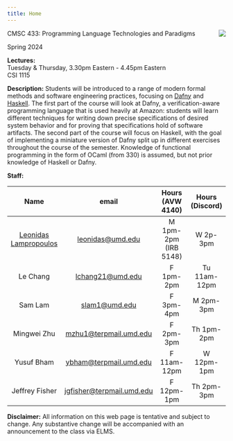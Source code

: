 ```yaml
---
title: Home
---
```


<img align="right" src="/images/haskell-logo.png">

CMSC 433: Programming Language Technologies and Paradigms

Spring 2024

**Lectures:**  
Tuesday & Thursday, 3.30pm Eastern - 4.45pm Eastern  
CSI 1115


**Description:**
Students will be introduced to a range of modern formal methods and
software engineering practices, focusing on
[Dafny](http://dafny.org/) and [Haskell](http://haskell.org/).
The first part of the course will look at Dafny, a verification-aware
programming language that is used heavily at Amazon: students will
learn different techniques for writing down precise specifications of
desired system behavior and for proving that specifications hold of
software artifacts. The second part of the course will focus on Haskell,
with the goal of implementing a miniature version of Dafny split up in
different exercises throughout the course of the semester. Knowledge
of functional programming in the form of OCaml (from 330) is assumed,
but not prior knowledge of Haskell or Dafny.

**Staff:**

| Name | email | Hours (AVW 4140) | Hours (Discord) |
| :---------: | :----------: | :----: | :-----: |
| [Leonidas Lampropoulos](https://lemonidas.github.io/) | leonidas@umd.edu | M 1pm-2pm (IRB 5148) | W 2p-3pm |
| Le Chang | lchang21@umd.edu | F 1pm-2pm | Tu 11am-12pm |
| Sam Lam | slam1@umd.edu | F 3pm-4pm | M 2pm-3pm |
| Mingwei Zhu | mzhu1@terpmail.umd.edu | F 2pm-3pm | Th 1pm-2pm |
| Yusuf Bham | ybham@terpmail.umd.edu | F 11am-12pm | W 12pm-1pm |
| Jeffrey Fisher | jgfisher@terpmail.umd.edu | F 12pm-1pm | Th 2pm-3pm |

**Disclaimer:** All information on this web page is tentative and
subject to change. Any substantive change will be accompanied with an
announcement to the class via ELMS.
